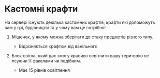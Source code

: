 # Кастомні крафти

На сервері існують декілька кастомних крафтів, крафти які допоможуть вам у грі, будівництві та у чому вам це потрібно!

1. Мішечок, у якому можна зберігати до стаку предметів різного типу.
    - Відрізняється крафтом від ванільного

2. Блок світла, який дає змогу красиво освітлити вашу територію не псуючи її факелами чи подібним. 
   - Має 15 рівнів освітлення
